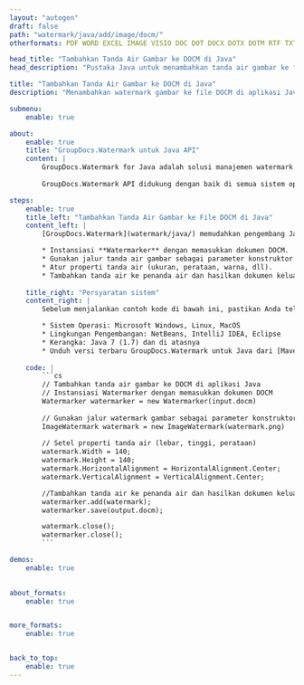 ```yaml
---
layout: "autogen"
draft: false
path: "watermark/java/add/image/docm/"
otherformats: PDF WORD EXCEL IMAGE VISIO DOC DOT DOCX DOTX DOTM RTF TXT XLSX XLSM XLTM XLT XLTX XLS XLSB XLAM SXC PPTX PPTM PPSX PPSM POTM POT POTX PPT PPS ODT BMP GIF JPEG JP2 PNG TIFF WEBP VSD VDX VSDX VSTX VSX VSSX VSDM VSSM VSTM VTX VDW VSS VST

head_title: "Tambahkan Tanda Air Gambar ke DOCM di Java"
head_description: "Pustaka Java untuk menambahkan tanda air gambar ke file DOCM di aplikasi Java & J2SE menggunakan GroupDocs.Watermark API untuk Java."

title: "Tambahkan Tanda Air Gambar ke DOCM di Java"
description: "Menambahkan watermark gambar ke file DOCM di aplikasi Java & J2SE. Tambahkan tanda air gambar BMP, PNG, GIF & JPEG ke dokumen. Kelola juga ukuran tanda air, perataan, sudut rotasi, dan posisi tanda air pada halaman dokumen, sesuai kebutuhan Anda."

submenu:
    enable: true

about:
    enable: true
    title: "GroupDocs.Watermark untuk Java API"
    content: |
        GroupDocs.Watermark for Java adalah solusi manajemen watermark lengkap untuk aplikasi Java. Pengembang dapat dengan cepat melakukan operasi manipulasi tanda air seperti; tambahkan, edit, cari, dan hapus berbagai jenis tanda air dari dalam dokumen semua format file populer. Mendukung bekerja dengan teks dan tanda air gambar dalam berbagai dokumen termasuk PDF, Microsoft Word, Excel, PowerPoint, Visio, Email dan format gambar.
        
        GroupDocs.Watermark API didukung dengan baik di semua sistem operasi utama dan versi Java termasuk J2SE 7.0 (1.7), J2SE 8.0 (1.8) dan Java 10.

steps:
    enable: true
    title_left: "Tambahkan Tanda Air Gambar ke File DOCM di Java"
    content_left: |
        [GroupDocs.Watermark](watermark/java/) memudahkan pengembang Java untuk menambahkan tanda air gambar (BMP, PNG, GIF, atau JPEG) dalam aplikasi mereka dengan menerapkan beberapa langkah mudah.

        * Instansiasi **Watermarker** dengan memasukkan dokumen DOCM.
        * Gunakan jalur tanda air gambar sebagai parameter konstruktor kelas **ImageWatermark**.
        * Atur properti tanda air (ukuran, perataan, warna, dll).
        * Tambahkan tanda air ke penanda air dan hasilkan dokumen keluaran.
        
    title_right: "Persyaratan sistem"
    content_right: |
        Sebelum menjalankan contoh kode di bawah ini, pastikan Anda telah menginstal prasyarat berikut di sistem Anda.

        * Sistem Operasi: Microsoft Windows, Linux, MacOS
        * Lingkungan Pengembangan: NetBeans, IntelliJ IDEA, Eclipse
        * Kerangka: Java 7 (1.7) dan di atasnya
        * Unduh versi terbaru GroupDocs.Watermark untuk Java dari [Maven](https://repository.groupdocs.com/webapp/#/artifacts/browse/tree/General/repo/com/groupdocs/groupdocs-watermark)
        
    code: |
        ```cs
        // Tambahkan tanda air gambar ke DOCM di aplikasi Java
        // Instansiasi Watermarker dengan memasukkan dokumen DOCM
        Watermarker watermarker = new Watermarker(input.docm)
        
        // Gunakan jalur watermark gambar sebagai parameter konstruktor kelas ImageWatermark
        ImageWatermark watermark = new ImageWatermark(watermark.png)
        
        // Setel properti tanda air (lebar, tinggi, perataan)
        watermark.Width = 140;
        watermark.Height = 140;
        watermark.HorizontalAlignment = HorizontalAlignment.Center;
        watermark.VerticalAlignment = VerticalAlignment.Center;

        //Tambahkan tanda air ke penanda air dan hasilkan dokumen keluaran
        watermarker.add(watermark);
        watermarker.save(output.docm);

        watermark.close();
        watermarker.close();
        ```        

demos:
    enable: true
        

about_formats:
    enable: true


more_formats:
    enable: true


back_to_top:
    enable: true
---
```


